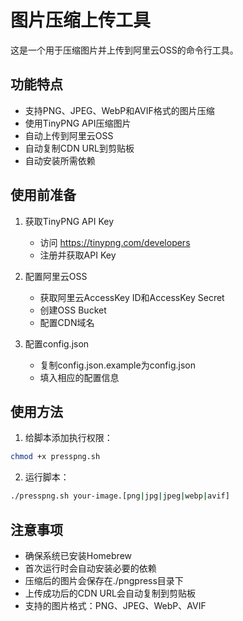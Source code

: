 # 图片压缩上传工具

这是一个用于压缩图片并上传到阿里云OSS的命令行工具。

## 功能特点

- 支持PNG、JPEG、WebP和AVIF格式的图片压缩
- 使用TinyPNG API压缩图片
- 自动上传到阿里云OSS
- 自动复制CDN URL到剪贴板
- 自动安装所需依赖

## 使用前准备

1. 获取TinyPNG API Key
   - 访问 https://tinypng.com/developers
   - 注册并获取API Key

2. 配置阿里云OSS
   - 获取阿里云AccessKey ID和AccessKey Secret
   - 创建OSS Bucket
   - 配置CDN域名

3. 配置config.json
   - 复制config.json.example为config.json
   - 填入相应的配置信息

## 使用方法

1. 给脚本添加执行权限：
```bash
chmod +x presspng.sh
```

2. 运行脚本：
```bash
./presspng.sh your-image.[png|jpg|jpeg|webp|avif]
```

## 注意事项

- 确保系统已安装Homebrew
- 首次运行时会自动安装必要的依赖
- 压缩后的图片会保存在./pngpress目录下
- 上传成功后的CDN URL会自动复制到剪贴板
- 支持的图片格式：PNG、JPEG、WebP、AVIF

